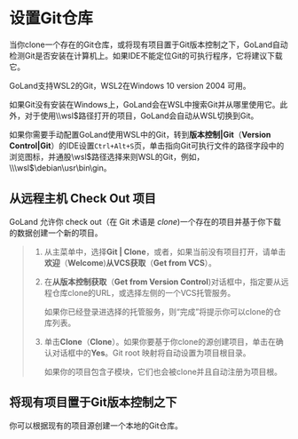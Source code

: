 # 设置Git仓库

 当你clone一个存在的Git仓库，或将现有项目置于Git版本控制之下，GoLand自动检测Git是否安装在计算机上。如果IDE不能定位Git的可执行程序，它将建议下载它。

GoLand支持WSL2的Git，WSL2在Windows 10 version 2004 可用。

如果Git没有安装在Windows上，GoLand会在WSL中搜索Git并从哪里使用它。此外，对于使用\\\wsl$路径打开的项目，GoLand会自动从WSL切换到Git。

如果你需要手动配置GoLand使用WSL中的Git，转到**版本控制|Git**（**Version Control|Git**）的IDE设置`Ctrl+Alt+S`页，单击指向Git可执行文件的路径字段中的浏览图标，并通股\\wsl$路径选择来则WSL的Git，例如，\\\wsl$\debian\usr\bin\gin。

## 从远程主机 Check Out 项目

GoLand 允许你 check out（在 Git 术语是 *clone*)一个存在的项目并基于你下载的数据创建一个新的项目。

> 1. 从主菜单中，选择**Git | Clone**，或者，如果当前没有项目打开，请单击**欢迎**（**Welcome**)**从VCS获取**（**Get from VCS**）。
>
> 2. 在**从版本控制获取**（**Get from Version Control**)对话框中，指定要从远程仓库clone的URL，或选择左侧的一个VCS托管服务。
>
>    如果你已经登录进选择的托管服务，则“完成”将提示你可以clone的仓库列表。
>
> 3. 单击**Clone**（**Clone**）。如果你要基于你clone的源创建项目，单击在确认对话框中的**Yes**。Git root 映射将自动设置为项目根目录。
>
>    如果你的项目包含子模块，它们也会被clone并且自动注册为项目根。

## 将现有项目置于Git版本控制之下

你可以根据现有的项目源创建一个本地的Git仓库。



